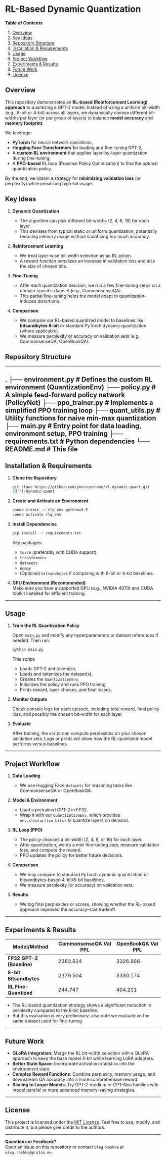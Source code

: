 
# RL-Based Dynamic Quantization

**Table of Contents**  
1. [Overview](#overview)  
2. [Key Ideas](#key-ideas)  
3. [Repository Structure](#repository-structure)  
4. [Installation & Requirements](#installation--requirements)  
5. [Usage](#usage)  
6. [Project Workflow](#project-workflow)  
7. [Experiments & Results](#experiments--results)  
8. [Future Work](#future-work)  
9. [License](#license)

## Overview

This repository demonstrates an **RL-based (Reinforcement Learning) approach** to quantizing a GPT-2 model. Instead of using a uniform bit-width (e.g., 8-bit or 4-bit) across all layers, we dynamically choose different bit-widths per layer (or per group of layers) to balance **model accuracy** and **memory footprint**.

We leverage:
- **PyTorch** for neural network operations,  
- **Hugging Face Transformers** for loading and fine-tuning GPT-2,  
- A **custom RL environment** that applies layer-by-layer quantization during fine-tuning,  
- A **PPO-based** RL loop (Proximal Policy Optimization) to find the optimal quantization policy.

By the end, we obtain a strategy for **minimizing validation loss** (or perplexity) while penalizing high-bit usage.

## Key Ideas

1. **Dynamic Quantization**  
   - The algorithm can pick different bit-widths (2, 4, 8, 16) for each layer.  
   - This deviates from typical static or uniform quantization, potentially reducing memory usage without sacrificing too much accuracy.

2. **Reinforcement Learning**  
   - We treat layer-wise bit-width selection as an RL action.  
   - A reward function penalizes an increase in validation loss and also the size of chosen bits.

3. **Fine-Tuning**  
   - After each quantization decision, we run a few fine-tuning steps on a domain-specific dataset (e.g., CommonsenseQA).  
   - This partial fine-tuning helps the model adapt to quantization-induced distortions.

4. **Comparison**  
   - We compare our RL-based quantized model to baselines like **bitsandbytes 8-bit** or standard PyTorch dynamic quantization (where applicable).  
   - We measure perplexity or accuracy on validation sets (e.g., CommonsenseQA, OpenBookQA).


## Repository Structure

---
.
├── environment.py         # Defines the custom RL environment (QuantizationEnv)
├── policy.py              # A simple feed-forward policy network (PolicyNet)
├── ppo_trainer.py         # Implements a simplified PPO training loop
├── quant_utils.py         # Utility functions for naive min-max quantization
├── main.py                # Entry point for data loading, environment setup, PPO training
├── requirements.txt       # Python dependencies
└── README.md              # This file
---

## Installation & Requirements

1. **Clone the Repository**

   ```bash
   git clone https://github.com/yourusername/rl-dynamic-quant.git
   cd rl-dynamic-quant
   ```

2. **Create and Activate an Environment**

   ```bash
   conda create -n rlq_env python=3.9
   conda activate rlq_env
   ```

3. **Install Dependencies**

   ```bash
   pip install -r requirements.txt
   ```

   Key packages:
   - `torch` (preferably with CUDA support)
   - `transformers`
   - `datasets`
   - `numpy`
   - (Optional) `bitsandbytes` if comparing with 8-bit or 4-bit baselines.

4. **GPU Environment (Recommended)**  
   Make sure you have a supported GPU (e.g., NVIDIA 4070) and CUDA toolkit installed for efficient training.

---

## Usage

1. **Train the RL Quantization Policy**

   Open `main.py` and modify any hyperparameters or dataset references if needed. Then run:

   ```bash
   python main.py
   ```

   This script:
   - Loads GPT-2 and tokenizer,  
   - Loads and tokenizes the dataset(s),  
   - Creates the `QuantizationEnv`,  
   - Initializes the policy and runs PPO training,  
   - Prints reward, layer choices, and final losses.

2. **Monitor Outputs**

   Check console logs for each episode, including total reward, final policy loss, and possibly the chosen bit-width for each layer.  

3. **Evaluate**

   After training, the script can compute perplexities on your chosen validation sets. Logs or prints will show how the RL-quantized model performs versus baselines.

---

## Project Workflow

1. **Data Loading**  
   - We use Hugging Face `datasets` for reasoning tasks like CommonsenseQA or OpenBookQA.  

2. **Model & Environment**  
   - Load a pretrained GPT-2 in FP32.  
   - Wrap it with our `QuantizationEnv`, which provides `env.step(action_bits)` to quantize layers on demand.

3. **RL Loop (PPO)**  
   - The policy chooses a bit-width (2, 4, 8, or 16) for each layer.  
   - After quantization, we do a mini fine-tuning step, measure validation loss, and compute the reward.  
   - PPO updates the policy for better future decisions.

4. **Comparison**  
   - We may compare to standard PyTorch dynamic quantization or bitsandbytes-based 4-bit/8-bit baselines.  
   - We measure perplexity (or accuracy) on validation sets.

5. **Results**  
   - We log final perplexities or scores, showing whether the RL-based approach improved the accuracy–size tradeoff.

---

## Experiments & Results


| Model/Method               | CommonsenseQA Val PPL | OpenBookQA Val PPL |
|----------------------------|-----------------------|--------------------|
| **FP32 GPT-2 (Baseline)**  | 2382.924              | 3326.866           |
| **8-bit Bitsandbytes**     | 2379.504              | 3330.174           |
| **RL Fine-Quantized**      | 244.747               | 404.201            |

- The RL-based quantization strategy shows a significant reduction in perplexity compared to the 8-bit baseline. 
- But this evaluation is very preliminary; also note we evaluate on the same dataset used for fine-tuning.  
 
---

## Future Work

- **QLoRA Integration**: Merge the RL bit-width selection with a QLoRA approach to keep the base model 4-bit while learning LoRA adapters.  
- **Better State Space**: Incorporate activation statistics into the environment state.  
- **Complex Reward Functions**: Combine perplexity, memory usage, and downstream QA accuracy into a more comprehensive reward.  
- **Scaling to Larger Models**: Try GPT-2-medium or GPT-Neo families with model parallel or more advanced memory-saving strategies.

---

## License

This project is licensed under the [MIT License](LICENSE). Feel free to use, modify, and distribute it, but please give credit to the authors.

---

**Questions or Feedback?**  
Open an issue on this repository or contact `Oleg Roshka` at `oleg.roshka@proton.me`.
```
